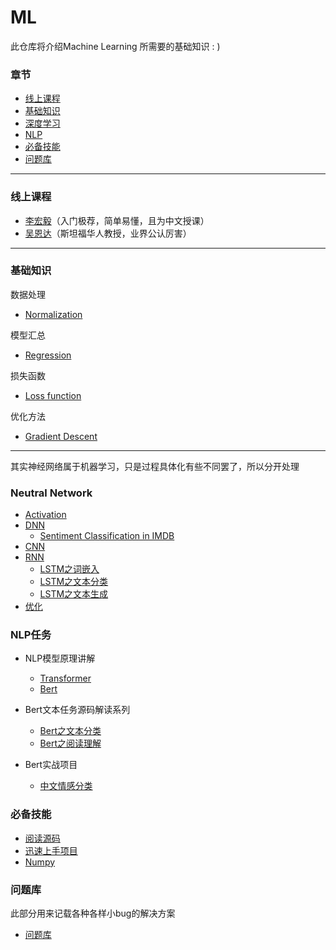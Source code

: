 # ML
此仓库将介绍Machine Learning 所需要的基础知识 : )

### 章节
- [线上课程](#courses)
- [基础知识](#basic)
- [深度学习](#deep)
- [NLP](#nlp)
- [必备技能](#skills)
- [问题库](#problems)
****
### <div id='courses'>线上课程</div>

- [李宏毅](https://www.youtube.com/watch?v=CXgbekl66jc&list=PLJV_el3uVTsPy9oCRY30oBPNLCo89yu49&index=1)（入门极荐，简单易懂，且为中文授课）
- [吴恩达](https://www.coursera.org/learn/machine-learning/home/welcome)（斯坦福华人教授，业界公认厉害）

****
### <div id='basic'>基础知识</div>
<!-- **** -->
数据处理
* [Normalization](data_process/normalization.md)

模型汇总
* [Regression](models/Regression/04_training_linear_models.ipynb)

损失函数
* [Loss function](loss/loss_.md)

优化方法
* [Gradient Descent](optimization/GD.md)
****
其实神经网络属于机器学习，只是过程具体化有些不同罢了，所以分开处理

### <div id='deep'>Neutral Network</div>
- [Activation](NN/activation.md)
- [DNN](NN/DNN/dnn.md)
    - [Sentiment Classification in IMDB](NN/DNN/IMDB.md)
- [CNN](NN/CNN/cnn.md)
- [RNN](NN/RNN/单向rnn、双向rnn_embedding.py)
    - [LSTM之词嵌入](NN/RNN/LSTM/lstm_embedding.py)
    - [LSTM之文本分类](NN/RNN/LSTM/文本分类_lstm_subword.py)
    - [LSTM之文本生成](NN/RNN/LSTM/文本生成.py)
- [优化](NN/problems.md)

### <div id='nlp'>NLP任务</div>

- NLP模型原理讲解
    - [Transformer](nlp/models/transformer.md)
    - [Bert](nlp/models/bert.md)

- Bert文本任务源码解读系列
     - [Bert之文本分类](nlp/tasks/text.md)
     - [Bert之阅读理解](nlp/tasks/understand.md)

- Bert实战项目
     - [中文情感分类](nlp/practice/sentiment.md)

### <div id='skills'>必备技能</div>

- [阅读源码](nlp/source_code.md)
- [迅速上手项目](nlp/fast.md)
- [Numpy](data_process/numpy.md)

### <div id='problems'>问题库</div>

此部分用来记载各种各样小bug的解决方案

- [问题库](problems.md)

